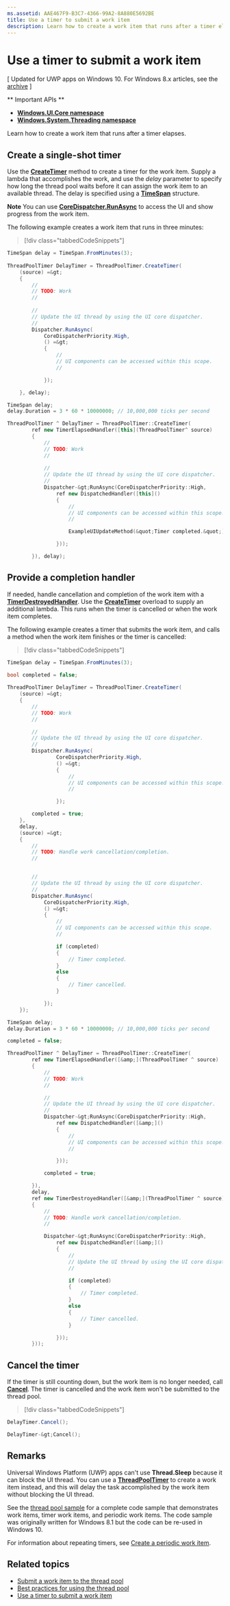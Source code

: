 ```yaml
---
ms.assetid: AAE467F9-B3C7-4366-99A2-8A880E5692BE
title: Use a timer to submit a work item
description: Learn how to create a work item that runs after a timer elapses.
---
```

# Use a timer to submit a work item

\[ Updated for UWP apps on Windows 10. For Windows 8.x articles, see the [archive](http://go.microsoft.com/fwlink/p/?linkid=619132) \]

** Important APIs **

-   [**Windows.UI.Core namespace**](https://msdn.microsoft.com/library/windows/apps/BR208383)
-   [**Windows.System.Threading namespace**](https://msdn.microsoft.com/library/windows/apps/BR229642)

Learn how to create a work item that runs after a timer elapses.

## Create a single-shot timer

Use the [**CreateTimer**](https://msdn.microsoft.com/library/windows/apps/Hh967921) method to create a timer for the work item. Supply a lambda that accomplishes the work, and use the *delay* parameter to specify how long the thread pool waits before it can assign the work item to an available thread. The delay is specified using a [**TimeSpan**](https://msdn.microsoft.com/library/windows/apps/BR225996) structure.

**Note**  You can use [**CoreDispatcher.RunAsync**](https://msdn.microsoft.com/library/windows/apps/Hh750317) to access the UI and show progress from the work item.

The following example creates a work item that runs in three minutes:

> [!div class="tabbedCodeSnippets"]
``` csharp
TimeSpan delay = TimeSpan.FromMinutes(3);
            
ThreadPoolTimer DelayTimer = ThreadPoolTimer.CreateTimer(
    (source) =&gt;
    {
        // 
        // TODO: Work
        // 
        
        // 
        // Update the UI thread by using the UI core dispatcher.
        // 
        Dispatcher.RunAsync(
            CoreDispatcherPriority.High,
            () =&gt;
            {
                // 
                // UI components can be accessed within this scope.
                // 

            });

    }, delay);
```
``` cpp
TimeSpan delay;
delay.Duration = 3 * 60 * 10000000; // 10,000,000 ticks per second

ThreadPoolTimer ^ DelayTimer = ThreadPoolTimer::CreateTimer(
        ref new TimerElapsedHandler([this](ThreadPoolTimer^ source)
        {
            // 
            // TODO: Work
            // 
            
            // 
            // Update the UI thread by using the UI core dispatcher.
            // 
            Dispatcher-&gt;RunAsync(CoreDispatcherPriority::High,
                ref new DispatchedHandler([this]()
                {
                    // 
                    // UI components can be accessed within this scope.
                    // 

                    ExampleUIUpdateMethod(&quot;Timer completed.&quot;);

                }));

        }), delay);
```

## Provide a completion handler

If needed, handle cancellation and completion of the work item with a [**TimerDestroyedHandler**](https://msdn.microsoft.com/library/windows/apps/Hh967926). Use the [**CreateTimer**](https://msdn.microsoft.com/library/windows/apps/Hh967921) overload to supply an additional lambda. This runs when the timer is cancelled or when the work item completes.

The following example creates a timer that submits the work item, and calls a method when the work item finishes or the timer is cancelled:

> [!div class="tabbedCodeSnippets"]
``` csharp
TimeSpan delay = TimeSpan.FromMinutes(3);
            
bool completed = false;

ThreadPoolTimer DelayTimer = ThreadPoolTimer.CreateTimer(
    (source) =&gt;
    {
        // 
        // TODO: Work
        // 

        // 
        // Update the UI thread by using the UI core dispatcher.
        // 
        Dispatcher.RunAsync(
                CoreDispatcherPriority.High,
                () =&gt;
                {
                    // 
                    // UI components can be accessed within this scope.
                    // 

                });

        completed = true;
    },
    delay,
    (source) =&gt;
    {
        // 
        // TODO: Handle work cancellation/completion.
        // 


        // 
        // Update the UI thread by using the UI core dispatcher.
        // 
        Dispatcher.RunAsync(
            CoreDispatcherPriority.High,
            () =&gt;
            {
                // 
                // UI components can be accessed within this scope.
                // 

                if (completed)
                {
                    // Timer completed.
                }
                else
                {
                    // Timer cancelled.
                }

            });
    });
```
``` cpp
TimeSpan delay;
delay.Duration = 3 * 60 * 10000000; // 10,000,000 ticks per second

completed = false;

ThreadPoolTimer ^ DelayTimer = ThreadPoolTimer::CreateTimer(
        ref new TimerElapsedHandler([&amp;](ThreadPoolTimer ^ source)
        {
            // 
            // TODO: Work
            // 

            // 
            // Update the UI thread by using the UI core dispatcher.
            // 
            Dispatcher-&gt;RunAsync(CoreDispatcherPriority::High,
                ref new DispatchedHandler([&amp;]()
                {
                    // 
                    // UI components can be accessed within this scope.
                    // 

                }));

            completed = true;

        }),
        delay,
        ref new TimerDestroyedHandler([&amp;](ThreadPoolTimer ^ source)
        {
            // 
            // TODO: Handle work cancellation/completion.
            // 

            Dispatcher-&gt;RunAsync(CoreDispatcherPriority::High,
                ref new DispatchedHandler([&amp;]()
                {
                    // 
                    // Update the UI thread by using the UI core dispatcher.
                    // 

                    if (completed)
                    {
                        // Timer completed.
                    }
                    else
                    {
                        // Timer cancelled.
                    }

                }));
        }));
```

## Cancel the timer

If the timer is still counting down, but the work item is no longer needed, call [**Cancel**](https://msdn.microsoft.com/library/windows/apps/BR230588). The timer is cancelled and the work item won't be submitted to the thread pool.

> [!div class="tabbedCodeSnippets"]
``` csharp
DelayTimer.Cancel();
```
``` cpp
DelayTimer-&gt;Cancel();
```

## Remarks

Universal Windows Platform (UWP) apps can't use **Thread.Sleep** because it can block the UI thread. You can use a [**ThreadPoolTimer**](https://msdn.microsoft.com/library/windows/apps/BR230587) to create a work item instead, and this will delay the task accomplished by the work item without blocking the UI thread.

See the [thread pool sample](http://go.microsoft.com/fwlink/p/?linkid=255387) for a complete code sample that demonstrates work items, timer work items, and periodic work items. The code sample was originally written for Windows 8.1 but the code can be re-used in Windows 10.

For information about repeating timers, see [Create a periodic work item](create-a-periodic-work-item.md).

## Related topics

* [Submit a work item to the thread pool](submit-a-work-item-to-the-thread-pool.md)
* [Best practices for using the thread pool](best-practices-for-using-the-thread-pool.md)
* [Use a timer to submit a work item](use-a-timer-to-submit-a-work-item.md)
 

 



<!--HONumber=Jun16_HO1-->


